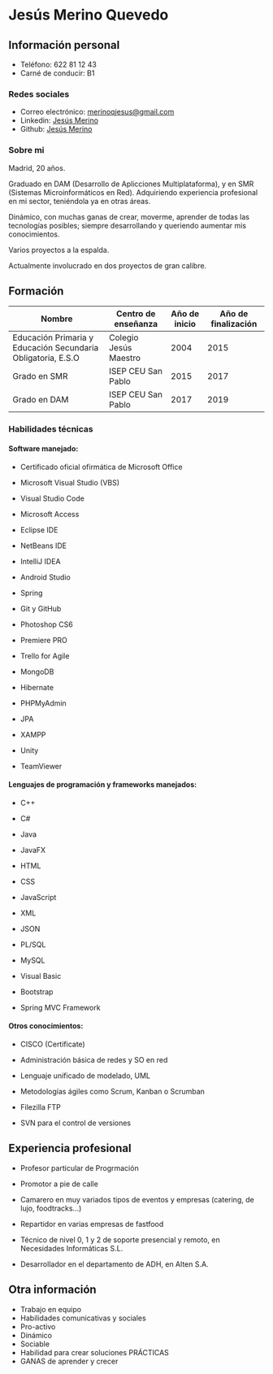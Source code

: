 # **Jesús Merino Quevedo**

## **Información personal**

+ Teléfono: 622 81 12 43
+ Carné de conducir: B1
  
### **Redes sociales**

+ Correo electrónico: [merinoqjesus@gmail.com](mailto:merinoqjesus@gmail.com)
+ Linkedin: [Jesús Merino](https://es.linkedin.com/in/jesusmmerino)
+ Github: [Jesús Merino](https://github.com/meeriino)

### **Sobre mi**
Madrid, 20 años.

Graduado en DAM (Desarrollo de Aplicciones Multiplataforma), y en SMR (Sistemas Microinformáticos en Red). Adquiriendo experiencia profesional en mi sector, teniéndola ya en otras áreas.

Dinámico, con muchas ganas de crear, moverme, aprender de todas las tecnologías posibles; siempre desarrollando y queriendo aumentar mis conocimientos.

Varios proyectos a la espalda.

Actualmente involucrado en dos proyectos de gran calibre.

## **Formación**
  | Nombre                                                              | Centro de enseñanza                    | Año de inicio | Año de finalización |
|---------------------------------------------------------------------|-----------------------------------------|---------------|------------|
| Educación Primaria y Educación Secundaria Obligatoria, E.S.O | Colegio Jesús Maestro            | 2004          | 2015       |
| Grado en SMR        | ISEP CEU San Pablo      | 2015       | 2017      |
| Grado en DAM        | ISEP CEU San Pablo      | 2017          | 2019      |

  ### **Habilidades técnicas**

#### Software manejado:
  + Certificado oficial ofirmática de Microsoft Office
  + Microsoft Visual Studio (VBS)
  + Visual Studio Code
  + Microsoft Access
  
  + Eclipse IDE
  + NetBeans IDE
  + IntelliJ IDEA
  + Android Studio
  + Spring
  
  + Git y GitHub
  
  + Photoshop CS6
  + Premiere PRO
  
  + Trello for Agile
  
  + MongoDB
  + Hibernate
  + PHPMyAdmin
  
  + JPA
  
  + XAMPP
  
  + Unity
  
  + TeamViewer

#### Lenguajes de programación y frameworks manejados:

  + C++
  + C#
  
  + Java
  + JavaFX
  
  + HTML
  + CSS
  + JavaScript
  
  + XML
  + JSON
    
  + PL/SQL
  + MySQL
  
  + Visual Basic
  
  + Bootstrap
  
  + Spring MVC Framework
  
  
#### Otros conocimientos:

  + CISCO (Certificate)
  
  + Administración básica de redes y SO en red
  
  + Lenguaje unificado de modelado, UML
  
  + Metodologías ágiles como Scrum, Kanban o Scrumban
  
  + Filezilla FTP
  
  + SVN para el control de versiones
  

## **Experiencia profesional**

+ Profesor particular de Progrmación

+ Promotor a pie de calle

+ Camarero en muy variados tipos de eventos y empresas (catering, de lujo, foodtracks...)

+ Repartidor en varias empresas de fastfood

+ Técnico de nivel 0, 1 y 2 de soporte presencial y remoto, en Necesidades Informáticas S.L.

+ Desarrollador en el departamento de ADH, en Alten S.A.


## **Otra información**

 - Trabajo en equipo
 - Habilidades comunicativas y sociales
 - Pro-activo
 - Dinámico
 - Sociable
 - Habilidad para crear soluciones PRÁCTICAS
 - GANAS de aprender y crecer
